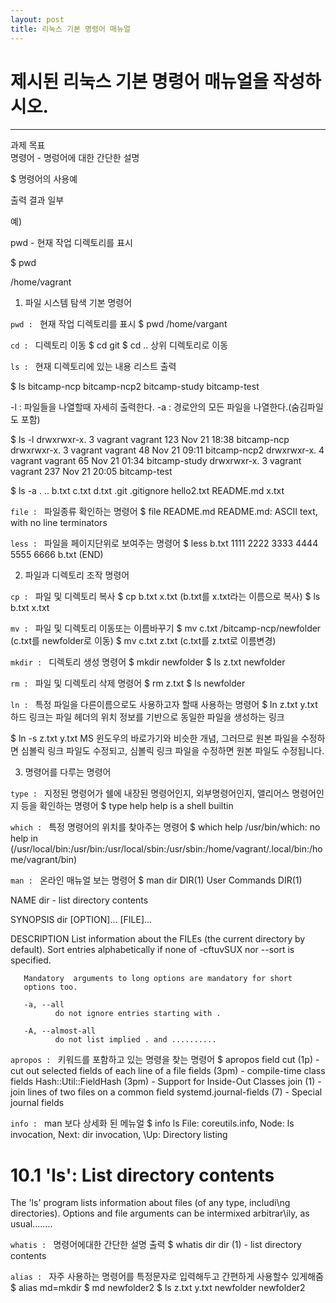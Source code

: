 ```yaml
---
layout: post
title: 리눅스 기본 명령어 매뉴얼
---
```


제시된 리눅스 기본 명령어 매뉴얼을 작성하시오.
=========================   
**************************

과제 목표   
명령어 - 명렁어에 대한 간단한 설명   

$ 명령어의 사용예   

출력 결과 일부   

예)

pwd - 현재 작업 디렉토리를 표시

$ pwd

/home/vagrant

1. 파일 시스템 탐색 기본 명령어

`pwd : `
현재 작업 디렉토리를 표시
 $ pwd
/home/vargant

`cd : `
디렉토리 이동
 $ cd git
 $ cd .. 상위 디렉토리로 이동

`ls : `
현재 디렉토리에 있는 내용 리스트 출력

 $ ls
bitcamp-ncp bitcamp-ncp2 bitcamp-study bitcamp-test

-l : 파일들을 나열할때 자세히 출력한다.
-a : 경로안의 모든 파일을 나열한다.(숨김파일도 포함)

 $ ls -l
drwxrwxr-x. 3 vagrant vagrant 123 Nov 21 18:38 bitcamp-ncp
drwxrwxr-x. 3 vagrant vagrant  48 Nov 21 09:11 bitcamp-ncp2
drwxrwxr-x. 4 vagrant vagrant  65 Nov 21 01:34 bitcamp-study
drwxrwxr-x. 3 vagrant vagrant 237 Nov 21 20:05 bitcamp-test

 $ ls -a
.  ..  b.txt  c.txt  d.txt  .git  .gitignore  hello2.txt  README.md  x.txt

`file : `
파일종류 확인하는 명령어
 $ file README.md
README.md: ASCII text, with no line terminators

`less : `
파일을 페이지단위로 보여주는 명령어
 $ less b.txt
1111
2222
3333
4444
5555
6666
b.txt (END)

 

2. 파일과 디렉토리 조작 명령어

`cp : `
파일 및 디렉토리 복사
 $ cp b.txt x.txt (b.txt를 x.txt라는 이름으로 복사)
 $ ls
b.txt x.txt

`mv : `
파일 및 디렉토리 이동또는 이름바꾸기
 $ mv c.txt /bitcamp-ncp/newfolder (c.txt를 newfolder로 이동)
 $ mv c.txt z.txt (c.txt를 z.txt로 이름변경)

`mkdir : `
디렉토리 생성 명령어
 $ mkdir newfolder
 $ ls
z.txt newfolder

`rm : `
파일 및 디렉토리 삭제 명령어
 $ rm z.txt
 $ ls
newfolder

`ln : `
특정 파일을 다른이름으로도 사용하고자 할때 사용하는 명령어
 $ ln z.txt y.txt
하드 링크는 파일 헤더의 위치 정보를 기반으로 동일한 파일을 생성하는 링크

 $ ln -s z.txt y.txt
MS 윈도우의 바로가기와 비슷한 개념, 그러므로 원본 파일을 수정하면 심볼릭 링크 파일도 수정되고, 심볼릭 링크 파일을 수정하면 원본 파일도 수정됩니다.


3. 명령어를 다루는 명령어

`type : `
지정된 명령어가 쉘에 내장된 명령어인지, 외부명령어인지, 앨리어스 명령어인지 등을 확인하는 명령어
 $ type help
help is a shell builtin

`which : `
특정 명령어의 위치를 찾아주는 명령어
 $ which help
/usr/bin/which: no help in (/usr/local/bin:/usr/bin:/usr/local/sbin:/usr/sbin:/home/vagrant/.local/bin:/home/vagrant/bin)

`man : `
온라인 매뉴얼 보는 명령어
 $ man dir
DIR(1)                     User Commands                     DIR(1)

NAME
       dir - list directory contents

SYNOPSIS
       dir [OPTION]... [FILE]...

DESCRIPTION
       List  information  about the FILEs (the current directory by
       default).  Sort entries alphabetically if none of  -cftuvSUX
       nor --sort is specified.

       Mandatory  arguments to long options are mandatory for short
       options too.

       -a, --all
              do not ignore entries starting with .

       -A, --almost-all
              do not list implied . and ..........

`apropos : `
키워드를 포함하고 있는 명령을 찾는 명령어
 $ apropos field
cut (1p)             - cut out selected fields of each line of a file
fields (3pm)         - compile-time class fields
Hash::Util::FieldHash (3pm) - Support for Inside-Out Classes
join (1)             - join lines of two files on a common field
systemd.journal-fields (7) - Special journal fields

`info : `
man 보다 상세화 된 메뉴얼
 $ info ls
File: coreutils.info,  Node: ls invocation,  Next: dir invocation,  \Up: Directory listing

10.1 'ls': List directory contents
 ==================================

The 'ls' program lists information about files (of any type, includi\ng
directories).  Options and file arguments can be intermixed arbitrar\ily,
as usual........

`whatis : `
명령어에대한 간단한 설명 출력
 $ whatis dir
 dir (1)              - list directory contents

`alias : `
자주 사용하는 명령어를 특정문자로 입력해두고 간편하게 사용할수 있게해줌
 $ alias md=mkdir
 $ md newfolder2
 $ ls
z.txt y.txt newfolder newfolder2
 